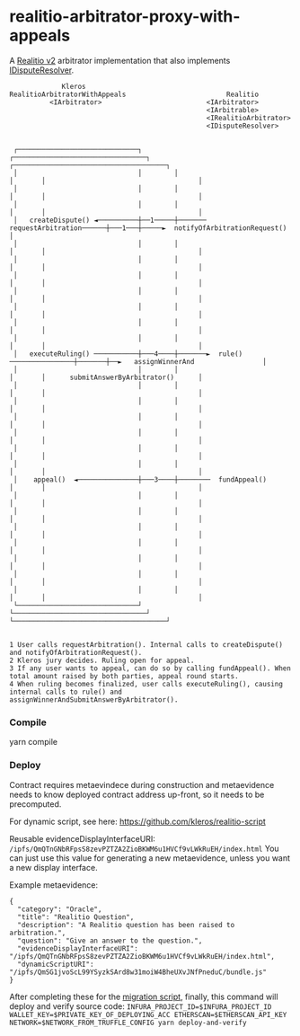 # realitio-arbitrator-proxy-with-appeals
A [Realitio v2](https://github.com/realitio/realitio-contracts/blob/master/truffle/contracts/Realitio_v2_1.sol) arbitrator implementation that also implements [IDisputeResolver](https://github.com/kleros/dispute-resolver-interface-contract).

```
             Kleros                         RealitioArbitratorWithAppeals                         Realitio
          <IArbitrator>                          <IArbitrator>
                                                 <IArbitrable>
                                                 <IRealitioArbitrator>
                                                 <IDisputeResolver>


 ┌──────────────────────────────┐        ┌─────────────────────────────────┐       ┌──────────────────────────────────────┐
 │                              │        │                                 │       │                                      │
 │                              │        │                                 │       │                                      │
 │                              │        │                                 │       │                                      │
 │   createDispute() ◄──────────┼──1─────┼───────  requestArbitration──────┼───1───┼─────►  notifyOfArbitrationRequest()  │
 │                              │        │                                 │       │                                      │
 │                              │        │                                 │       │                                      │
 │                              │        │                                 │       │                                      │
 │                              │        │                                 │       │                                      │
 │                              │        │                                 │       │                                      │
 │                              │        │                                 │       │                                      │
 │                              │        │                                 │       │                                      │
 │   executeRuling() ───────────┼───4────┼───────►  rule() ────────────────┼───────┼──►   assignWinnerAnd                 │
 │                              │        │                                 │       │      submitAnswerByArbitrator()      │
 │                              │        │                                 │       │                                      │
 │                              │        │                                 │       │                                      │
 │                              │        │                                 │       │                                      │
 │                              │        │                                 │       │                                      │
 │                              │        │                                 │       │                                      │
 │                              │        │                                 │       │                                      │
 │    appeal()  ◄───────────────┼───3────┼────────  fundAppeal()           │       │                                      │
 │                              │        │                                 │       │                                      │
 │                              │        │                                 │       │                                      │
 │                              │        │                                 │       │                                      │
 │                              │        │                                 │       │                                      │
 │                              │        │                                 │       │                                      │
 │                              │        │                                 │       │                                      │
 │                              │        │                                 │       │                                      │
 └──────────────────────────────┘        └─────────────────────────────────┘       └──────────────────────────────────────┘


1 User calls requestArbitration(). Internal calls to createDispute() and notifyOfArbitrationRequest().
2 Kleros jury decides. Ruling open for appeal.
3 If any user wants to appeal, can do so by calling fundAppeal(). When total amount raised by both parties, appeal round starts.
4 When ruling becomes finalized, user calls executeRuling(), causing internal calls to rule() and assignWinnerAndSubmitAnswerByArbitrator().
```

### Compile
yarn compile

### Deploy
Contract requires metaevindece during construction and metaevidence needs to know deployed contract address up-front, so it needs to be precomputed.

For dynamic script, see here: https://github.com/kleros/realitio-script

Reusable evidenceDisplayInterfaceURI: `/ipfs/QmQTnGNbRFpsS8zevPZTZA2ZioBKWM6u1HVCf9vLWkRuEH/index.html` You can just use this value for generating a new metaevidence, unless you want a new display interface.

Example metaevidence: 
```
{
  "category": "Oracle",
  "title": "Realitio Question",
  "description": "A Realitio question has been raised to arbitration.",
  "question": "Give an answer to the question.",
  "evidenceDisplayInterfaceURI": "/ipfs/QmQTnGNbRFpsS8zevPZTZA2ZioBKWM6u1HVCf9vLWkRuEH/index.html",
  "dynamicScriptURI": "/ipfs/QmSG1jvoScL99YSyzkSArd8w31moiW4BheUXvJNfPneduC/bundle.js"
}
```
After completing these for the [migration script](https://github.com/kleros/realitio-arbitrator-with-appeals/blob/master/migrations/2_deploy_ra.js), finally, this command will deploy and verify source code: `INFURA_PROJECT_ID=$INFURA_PROJECT_ID WALLET_KEY=$PRIVATE_KEY_OF_DEPLOYING_ACC ETHERSCAN=$ETHERSCAN_API_KEY NETWORK=$NETWORK_FROM_TRUFFLE_CONFIG yarn deploy-and-verify`
